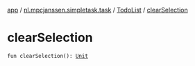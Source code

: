[app](../../index.md) / [nl.mpcjanssen.simpletask.task](../index.md) / [TodoList](index.md) / [clearSelection](.)

# clearSelection

`fun clearSelection(): `[`Unit`](https://kotlinlang.org/api/latest/jvm/stdlib/kotlin/-unit/index.html)